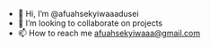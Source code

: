 - 👋 Hi, I’m @afuahsekyiwaaadusei
- 💞️ I’m looking to collaborate on projects
- 📫 How to reach me afuahsekyiwaaa@gmail.com

<!---
afuahsekyiwaaadusei/afuahsekyiwaaadusei is a ✨ special ✨ repository because its `README.md` (this file) appears on your GitHub profile.
You can click the Preview link to take a look at your changes.
--->
